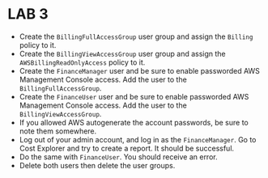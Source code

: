 # LAB 3

- Create the `BillingFullAccessGroup` user group and assign the `Billing` policy to it.
- Create the `BillingViewAccessGroup` user group and assign the `AWSBillingReadOnlyAccess` policy to it.
- Create the `FinanceManager` user and be sure to enable passworded AWS Management Console access. Add the user to the `BillingFullAccessGroup`. 
- Create the `FinanceUser` user and be sure to enable passworded AWS Management Console access. Add the user to the `BillingViewAccessGroup`.
- If you allowed AWS autogenerate the account passwords, be sure to note them somewhere.
- Log out of your admin account, and log in as the `FinanceManager`. Go to Cost Explorer and try to create a report. It should be successful.
- Do the same with `FinanceUser`. You should receive an error.
- Delete both users then delete the user groups.